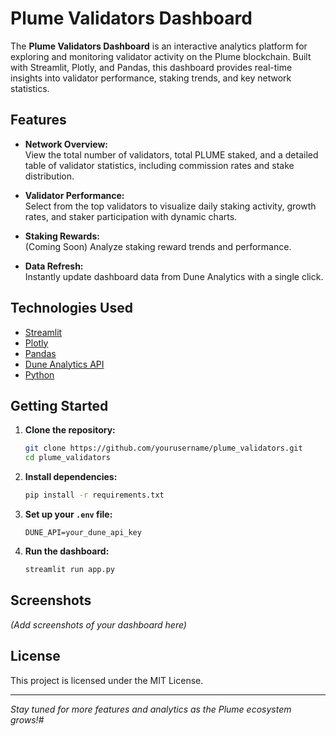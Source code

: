 # Plume Validators Dashboard

The **Plume Validators Dashboard** is an interactive analytics platform for exploring and monitoring validator activity on the Plume blockchain. Built with Streamlit, Plotly, and Pandas, this dashboard provides real-time insights into validator performance, staking trends, and key network statistics.

## Features

- **Network Overview:**  
  View the total number of validators, total PLUME staked, and a detailed table of validator statistics, including commission rates and stake distribution.

- **Validator Performance:**  
  Select from the top validators to visualize daily staking activity, growth rates, and staker participation with dynamic charts.

- **Staking Rewards:**  
  (Coming Soon) Analyze staking reward trends and performance.

- **Data Refresh:**  
  Instantly update dashboard data from Dune Analytics with a single click.

## Technologies Used

- [Streamlit](https://streamlit.io/)
- [Plotly](https://plotly.com/python/)
- [Pandas](https://pandas.pydata.org/)
- [Dune Analytics API](https://dune.com/)
- [Python](https://www.python.org/)

## Getting Started

1. **Clone the repository:**
   ```bash
   git clone https://github.com/yourusername/plume_validators.git
   cd plume_validators
   ```

2. **Install dependencies:**
   ```bash
   pip install -r requirements.txt
   ```

3. **Set up your `.env` file:**
   ```
   DUNE_API=your_dune_api_key
   ```

4. **Run the dashboard:**
   ```bash
   streamlit run app.py
   ```

## Screenshots

*(Add screenshots of your dashboard here)*

## License

This project is licensed under the MIT License.

---

*Stay tuned for more features and analytics as the Plume ecosystem grows!*#


